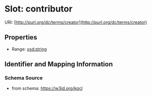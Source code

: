 # Slot: contributor

URI: [http://purl.org/dc/terms/creator](http://purl.org/dc/terms/creator)



<!-- no inheritance hierarchy -->


## Properties

 * Range: [xsd:string](xsd:string)



## Identifier and Mapping Information







### Schema Source


* from schema: https://w3id.org/kgcl



